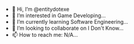 - 👋 Hi, I’m @entitydotexe
- 👀 I’m interested in Game Developing...
- 🌱 I’m currently learning Software Engineering...
- 💞️ I’m looking to collaborate on I Don't Know...
- 📫 How to reach me: N/A...

<!---
entitydotexe/entitydotexe is a ✨ special ✨ repository because its `README.md` (this file) appears on your GitHub profile.
You can click the Preview link to take a look at your changes.
--->
